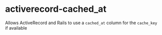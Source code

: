 # activerecord-cached_at
Allows ActiveRecord and Rails to use a `cached_at` column for the `cache_key` if available
